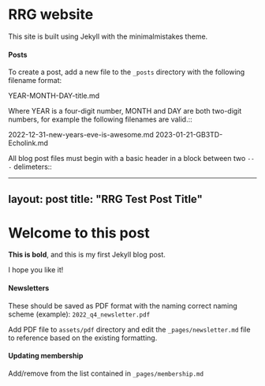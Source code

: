 # RRG website

This site is built using Jekyll with the minimalmistakes theme.

#### Posts

To create a post, add a new file to the ```_posts``` directory with the following filename format:

YEAR-MONTH-DAY-title.md

Where YEAR is a four-digit number, MONTH and DAY are both two-digit numbers, for example the following filenames are valid.::

   2022-12-31-new-years-eve-is-awesome.md
   2023-01-21-GB3TD-Echolink.md

All blog post files must begin with a basic header in a block between two ```---``` delimeters::

   ---
   layout: post
   title:  "RRG Test Post Title"
   ---

   # Welcome to this post

   **This is bold**, and this is my first Jekyll blog post.

   I hope you like it!

#### Newsletters

These should be saved as PDF format with the naming correct naming scheme (example): ```2022_q4_newsletter.pdf```

Add PDF file to ```assets/pdf``` directory and edit the ```_pages/newsletter.md``` file to reference based on the existing formatting.  

#### Updating membership

Add/remove from the list contained in ```_pages/membership.md``` 
